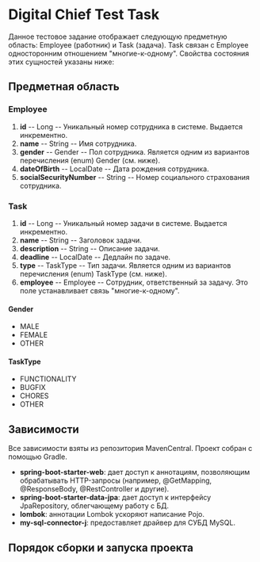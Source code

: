 # Digital Chief Test Task
Данное тестовое задание отображает следующую предметную область:
Employee (работник) и Task (задача). Task связан с Employee односторонним отношением "многие-к-одному".
Свойства состояния этих сущностей указаны ниже:  

## Предметная область

### Employee
1. **id** -- Long -- Уникальный номер сотрудника в системе. Выдается инкрементно.
2. **name** -- String -- Имя сотрудника.
3. **gender** -- Gender -- Пол сотрудника. Является одним из вариантов перечисления (enum) Gender (см. ниже).
4. **dateOfBirth** -- LocalDate -- Дата рождения сотрудника.
5. **socialSecurityNumber** -- String -- Номер социального страхования сотрудника.

### Task
1. **id** -- Long -- Уникальный номер задачи в системе. Выдается инкрементно.
2. **name** -- String -- Заголовок задачи.
3. **description** -- String -- Описание задачи.
4. **deadline** -- LocalDate -- Дедлайн по задаче.
5. **type** -- TaskType -- Тип задачи. Является одним из вариантов перечисления (enum) TaskType (см. ниже).
6. **employee** -- Employee -- Сотрудник, ответственный за задачу. Это поле устанавливает связь "многие-к-одному".

#### Gender
- MALE
- FEMALE
- OTHER

#### TaskType
- FUNCTIONALITY
- BUGFIX
- CHORES
- OTHER


## Зависимости
Все зависимости взяты из репозитория MavenCentral. Проект собран с помощью Gradle.

- **spring-boot-starter-web**: дает доступ к аннотациям, позволяющим обрабатывать HTTP-запросы (например, @GetMapping, @ResponseBody, @RestController и другие).
- **spring-boot-starter-data-jpa**: дает доступ к интерфейсу JpaRepository, облегчающему работу с БД.
- **lombok**: аннотации Lombok ускоряют написание Pojo.
- **my-sql-connector-j**: предоставляет драйвер для СУБД MySQL.

## Порядок сборки и запуска проекта
